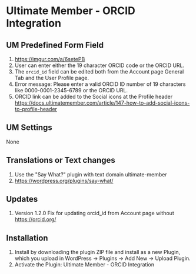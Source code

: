 # Ultimate Member - ORCID Integration

## UM Predefined Form Field
1. https://imgur.com/a/6setePB
2. User can enter either the 19 character ORCID code or the ORCID URL.
3. The <code>orcid_id</code> field can be edited both from the Account page General Tab and the User Profile page.
4. Error message: Please enter a valid ORCID ID number of 19 characters like 0000-0001-2345-6789 or the ORCID URL.
5. ORCID link can be added to the Social icons at the Profile header https://docs.ultimatemember.com/article/147-how-to-add-social-icons-to-profile-header

## UM Settings
None

## Translations or Text changes
1. Use the "Say What?" plugin with text domain ultimate-member
2. https://wordpress.org/plugins/say-what/

## Updates
1. Version 1.2.0 Fix for updating orcid_id from Account page without https://orcid.org/

## Installation
1. Install by downloading the plugin ZIP file and install as a new Plugin, which you upload in WordPress -> Plugins -> Add New -> Upload Plugin.
2. Activate the Plugin: Ultimate Member - ORCID Integration
